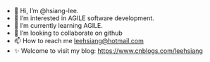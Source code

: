 - 👋 Hi, I’m @hsiang-lee.
- 👀 I’m interested in AGILE software development.
- 🌱 I’m currently learning AGILE.
- 💞️ I’m looking to collaborate on github
- 📫 How to reach me leehsiang@hotmail.com
- ✨ Welcome to visit my blog: https://www.cnblogs.com/leehsiang

<!---
hsiang-lee/hsiang-lee is a ✨ special ✨ repository because its `README.md` (this file) appears on your GitHub profile.
You can click the Preview link to take a look at your changes.
--->
